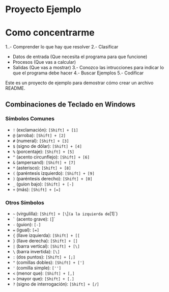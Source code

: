 # Proyecto Ejemplo

# Como concentrarme
1..- Comprender lo que hay que resolver
2.- Clasificar
- Datos de entrada (Que necesita el programa para que funcione)
- Procesos (Que vas a calcular)
- Salidas (Que vas a mostrar)
3.- Conozco las intrucciones para indicar lo que el programa debe hacer
4.- Buscar Ejemplos
5.- Codificar 

Este es un proyecto de ejemplo para demostrar cómo crear un archivo README.

## Combinaciones de Teclado en Windows

### Símbolos Comunes

- `!` (exclamación): `[Shift] + [1]`
- `@` (arroba): `[Shift] + [2]`
- `#` (numeral): `[Shift] + [3]`
- `$` (signo de dólar): `[Shift] + [4]`
- `%` (porcentaje): `[Shift] + [5]`
- `^` (acento circunflejo): `[Shift] + [6]`
- `&` (ampersand): `[Shift] + [7]`
- `*` (asterisco): `[Shift] + [8]`
- `(` (paréntesis izquierdo): `[Shift] + [9]`
- `)` (paréntesis derecho): `[Shift] + [0]`
- `_` (guion bajo): `[Shift] + [-]`
- `+` (más): `[Shift] + [=]`

### Otros Símbolos

- `~` (virgulilla): `[Shift] + [\`]`(a la izquierda de`[1]`)
- `` ` `` (acento grave): `[`]`
- `-` (guion): `[-]`
- `=` (igual): `[=]`
- `{` (llave izquierda): `[Shift] + [[`
- `}` (llave derecha): `[Shift] + []`
- `|` (barra vertical): `[Shift] + [\]`
- `\` (barra invertida): `[\]`
- `:` (dos puntos): `[Shift] + [;]`
- `"` (comillas dobles): `[Shift] + [']`
- `'` (comilla simple): `['']`
- `<` (menor que): `[Shift] + [,]`
- `>` (mayor que): `[Shift] + [.]`
- `?` (signo de interrogación): `[Shift] + [/]`
